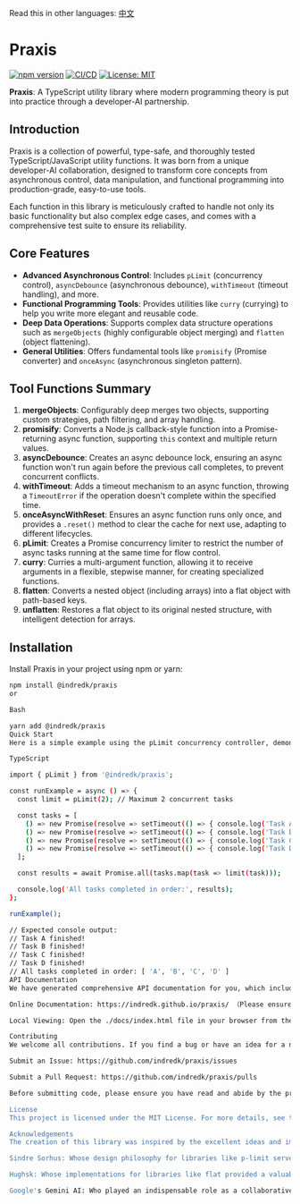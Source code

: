 Read this in other languages: [中文](README_zh-CN.md)

# Praxis

[![npm version](https://badge.fury.io/js/@indredk%2Fpraxis.svg)](https://badge.fury.io/js/@indredk%2Fpraxis)
[![CI/CD](https://github.com/indredk/praxis/actions/workflows/release.yml/badge.svg)](https://github.com/indredk/praxis/actions)
[![License: MIT](https://img.shields.io/badge/License-MIT-yellow.svg)](https://opensource.org/licenses/MIT)

**Praxis**: A TypeScript utility library where modern programming theory is put into practice through a developer-AI partnership.

## Introduction

Praxis is a collection of powerful, type-safe, and thoroughly tested TypeScript/JavaScript utility functions. It was born from a unique developer-AI collaboration, designed to transform core concepts from asynchronous control, data manipulation, and functional programming into production-grade, easy-to-use tools.

Each function in this library is meticulously crafted to handle not only its basic functionality but also complex edge cases, and comes with a comprehensive test suite to ensure its reliability.

## Core Features

- **Advanced Asynchronous Control**: Includes `pLimit` (concurrency control), `asyncDebounce` (asynchronous debounce), `withTimeout` (timeout handling), and more.
- **Functional Programming Tools**: Provides utilities like `curry` (currying) to help you write more elegant and reusable code.
- **Deep Data Operations**: Supports complex data structure operations such as `mergeObjects` (highly configurable object merging) and `flatten` (object flattening).
- **General Utilities**: Offers fundamental tools like `promisify` (Promise converter) and `onceAsync` (asynchronous singleton pattern).

## Tool Functions Summary

1. **mergeObjects**: Configurably deep merges two objects, supporting custom strategies, path filtering, and array handling.
2. **promisify**: Converts a Node.js callback-style function into a Promise-returning async function, supporting `this` context and multiple return values.
3. **asyncDebounce**: Creates an async debounce lock, ensuring an async function won't run again before the previous call completes, to prevent concurrent conflicts.
4. **withTimeout**: Adds a timeout mechanism to an async function, throwing a `TimeoutError` if the operation doesn't complete within the specified time.
5. **onceAsyncWithReset**: Ensures an async function runs only once, and provides a `.reset()` method to clear the cache for next use, adapting to different lifecycles.
6. **pLimit**: Creates a Promise concurrency limiter to restrict the number of async tasks running at the same time for flow control.
7. **curry**: Curries a multi-argument function, allowing it to receive arguments in a flexible, stepwise manner, for creating specialized functions.
8. **flatten**: Converts a nested object (including arrays) into a flat object with path-based keys.
9. **unflatten**: Restores a flat object to its original nested structure, with intelligent detection for arrays.

## Installation

Install Praxis in your project using npm or yarn:

```bash
npm install @indredk/praxis
or

Bash

yarn add @indredk/praxis
Quick Start
Here is a simple example using the pLimit concurrency controller, demonstrating how to execute multiple asynchronous tasks simultaneously while limiting the number of concurrent processes.

TypeScript

import { pLimit } from '@indredk/praxis';

const runExample = async () => {
  const limit = pLimit(2); // Maximum 2 concurrent tasks

  const tasks = [
    () => new Promise(resolve => setTimeout(() => { console.log('Task A finished!'); resolve('A'); }, 1000)),
    () => new Promise(resolve => setTimeout(() => { console.log('Task B finished!'); resolve('B'); }, 500)),
    () => new Promise(resolve => setTimeout(() => { console.log('Task C finished!'); resolve('C'); }, 1500)),
    () => new Promise(resolve => setTimeout(() => { console.log('Task D finished!'); resolve('D'); }, 800)),
  ];

  const results = await Promise.all(tasks.map(task => limit(task)));

  console.log('All tasks completed in order:', results);
};

runExample();

// Expected console output:
// Task A finished!
// Task B finished!
// Task C finished!
// Task D finished!
// All tasks completed in order: [ 'A', 'B', 'C', 'D' ]
API Documentation
We have generated comprehensive API documentation for you, which includes detailed descriptions of all functions, parameters, and return values.

Online Documentation: https://indredk.github.io/praxis/ （Please ensure you have enabled Pages on GitHub）

Local Viewing: Open the ./docs/index.html file in your browser from the project root.

Contributing
We welcome all contributions. If you find a bug or have an idea for a new feature, please contact us via:

Submit an Issue: https://github.com/indredk/praxis/issues

Submit a Pull Request: https://github.com/indredk/praxis/pulls

Before submitting code, please ensure you have read and abide by the project's Code of Conduct and Contributing Guide.

License
This project is licensed under the MIT License. For more details, see the LICENSE file.

Acknowledgements
The creation of this library was inspired by the excellent ideas and implementations found in the open-source community. Special thanks to:

Sindre Sorhus: Whose design philosophy for libraries like p-limit served as a core inspiration.

Hughsk: Whose implementations for libraries like flat provided a valuable reference.

Google's Gemini AI: Who played an indispensable role as a collaborative partner throughout the entire design, implementation, debugging, and testing process, bringing modern programming theory into practice through a unique human-AI partnership.
